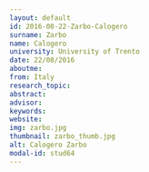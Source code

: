 ```yaml
---
layout: default 
id: 2016-08-22-Zarbo-Calogero
surname: Zarbo
name: Calogero
university: University of Trento
date: 22/08/2016
aboutme: 
from: Italy
research_topic: 
abstract: 
advisor: 
keywords: 
website: 
img: zarbo.jpg
thumbnail: zarbo_thumb.jpg
alt: Calogero Zarbo
modal-id: stud64
---
```

